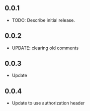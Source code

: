## 0.0.1

* TODO: Describe initial release.

## 0.0.2
* UPDATE: clearing old comments

## 0.0.3
* Update

## 0.0.4
* Update to use authorization header